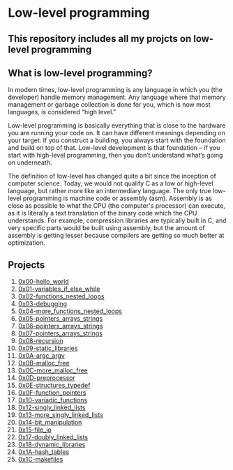 # Low-level programming 
## This repository includes all my projcts on low-level programming

## What is low-level programming?

In modern times, low-level programming is any language in which you (the developer) handle memory management. Any language where that memory management or garbage collection is done for you, which is now most languages, is considered “high level.” 

Low-level programming is basically everything that is close to the hardware you are running your code on. It can have different meanings depending on your target. If you construct a building, you always start with the foundation and build on top of that. Low-level development is that foundation – if you start with high-level programming, then you don’t understand what’s going on underneath.

The definition of low-level has changed quite a bit since the inception of computer science. Today, we would not qualify C as a low or high-level language, but rather more like an intermediary language. The only true low-level programming is machine code or assembly (asm). Assembly is as close as possible to what the CPU (the computer's processor) can execute, as it is literally a text translation of the binary code which the CPU understands. For example, compression libraries are typically built in C, and very specific parts would be built using assembly, but the amount of assembly is getting lesser because compilers are getting so much better at optimization.

## Projects

1. [0x00-hello_world](./0x00-hello_world)
2. [0x01-variables_if_else_while](./0x01-variables_if_else_while)
3. [0x02-functions_nested_loops](./0x02-functions_nested_loops)
4. [0x03-debugging](./0x03-debugging)
5. [0x04-more_functions_nested_loops](./0x04-more_functions_nested_loops)
6. [0x05-pointers_arrays_strings](./0x05-pointers_arrays_strings)
7. [0x06-pointers_arrays_strings](./0x06-pointers_arrays_strings)
8. [0x07-pointers_arrays_strings](./0x07-pointers_arrays_strings)
9. [0x08-recursion](./0x08-recursion)
10. [0x09-static_libraries](./0x09-static_libraries)
11. [0x0A-argc_argv](./0x0A-argc_argv)
12. [0x0B-malloc_free](./0x0B-malloc_free)
13. [0x0C-more_malloc_free](./0x0C-more_malloc_free)
14. [0x0D-preprocessor](./0x0D-preprocessor)
15. [0x0E-structures_typedef](./0x0E-structures_typedef)
16. [0x0F-function_pointers](./0x0F-function_pointers)
17. [0x10-variadic_functions](./0x10-variadic_functions)
18. [0x12-singly_linked_lists](./0x12-singly_linked_lists)
19. [0x13-more_singly_linked_lists](./0x13-more_singly_linked_lists)
20. [0x14-bit_manipulation](./0x14-bit_manipulation)
21. [0x15-file_io](./0x15-file_io)
22. [0x17-doubly_linked_lists](./0x17-doubly_linked_lists)
23. [0x18-dynamic_libraries](./0x18-dynamic_libraries)
24. [0x1A-hash_tables](./0x1A-hash_tables)
25. [0x1C-makefiles](./0x1C-makefiles)
